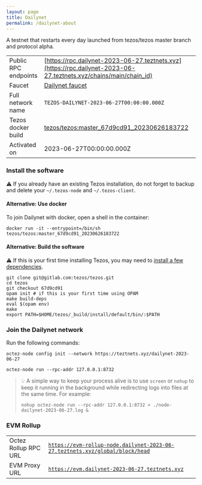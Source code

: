 ```yaml
---
layout: page
title: Dailynet
permalink: /dailynet-about
---
```


A testnet that restarts every day launched from tezos/tezos master branch and protocol alpha.

| | |
|-------|---------------------|
| Public RPC endpoints | [https://rpc.dailynet-2023-06-27.teztnets.xyz](https://rpc.dailynet-2023-06-27.teztnets.xyz/chains/main/chain_id)<br/> |
| Faucet | [Dailynet faucet](https://faucet.dailynet-2023-06-27.teztnets.xyz) |
| Full network name | `TEZOS-DAILYNET-2023-06-27T00:00:00.000Z` |
| Tezos docker build | [tezos/tezos:master_67d9cd91_20230626183722](https://hub.docker.com/r/tezos/tezos/tags?page=1&ordering=last_updated&name=master_67d9cd91_20230626183722) |
| Activated on | 2023-06-27T00:00:00.000Z |





### Install the software

⚠️  If you already have an existing Tezos installation, do not forget to backup and delete your `~/.tezos-node` and `~/.tezos-client`.



#### Alternative: Use docker

To join Dailynet with docker, open a shell in the container:

```
docker run -it --entrypoint=/bin/sh tezos/tezos:master_67d9cd91_20230626183722
```

#### Alternative: Build the software

⚠️  If this is your first time installing Tezos, you may need to [install a few dependencies](https://tezos.gitlab.io/introduction/howtoget.html#setting-up-the-development-environment-from-scratch).

```
git clone git@gitlab.com:tezos/tezos.git
cd tezos
git checkout 67d9cd91
opam init # if this is your first time using OPAM
make build-deps
eval $(opam env)
make
export PATH=$HOME/tezos/_build/install/default/bin/:$PATH
```

### Join the Dailynet network

Run the following commands:

```
octez-node config init --network https://teztnets.xyz/dailynet-2023-06-27

octez-node run --rpc-addr 127.0.0.1:8732
```

> 💡 A simple way to keep your process alive is to use `screen` or `nohup` to keep it running in the background while redirecting logs into files at the same time. For example:
>
> ```bash=13
> nohup octez-node run --rpc-addr 127.0.0.1:8732 > ./node-dailynet-2023-06-27.log &
> ```


### EVM Rollup

| | |
|-------|---------------------|
| Octez Rollup RPC URL | [`https://evm-rollup-node.dailynet-2023-06-27.teztnets.xyz/global/block/head`](https://evm-rollup-node.dailynet-2023-06-27.teztnets.xyz) |
| EVM Proxy URL | [`https://evm.dailynet-2023-06-27.teztnets.xyz`](https://evm.dailynet-2023-06-27.teztnets.xyz) |




